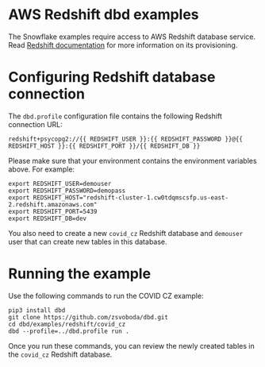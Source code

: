 # AWS Redshift dbd examples
The Snowflake examples require access to AWS Redshift database service. 
Read [Redshift documentation](https://aws.amazon.com/redshift/free-trial/) 
for more information on its provisioning.

# Configuring Redshift database connection
The `dbd.profile` configuration file contains the following Redshift connection URL:

`redshift+psycopg2://{{ REDSHIFT_USER }}:{{ REDSHIFT_PASSWORD }}@{{ REDSHIFT_HOST }}:{{ REDSHIFT_PORT }}/{{ REDSHIFT_DB }}`

Please make sure that your environment contains the environment variables above. For example:

```shell
export REDSHIFT_USER=demouser
export REDSHIFT_PASSWORD=demopass
export REDSHIFT_HOST="redshift-cluster-1.cw0tdqmscsfp.us-east-2.redshift.amazonaws.com"
export REDSHIFT_PORT=5439
export REDSHIFT_DB=dev

```

You also need to create a new `covid_cz` Redshift database and `demouser` user that can create new tables in this database.

# Running the example
Use the following commands to run the COVID CZ example:

```shell
pip3 install dbd
git clone https://github.com/zsvoboda/dbd.git
cd dbd/examples/redshift/covid_cz
dbd --profile=../dbd.profile run . 
```

Once you run these commands, you can review the newly created tables in the `covid_cz` Redshift database.
